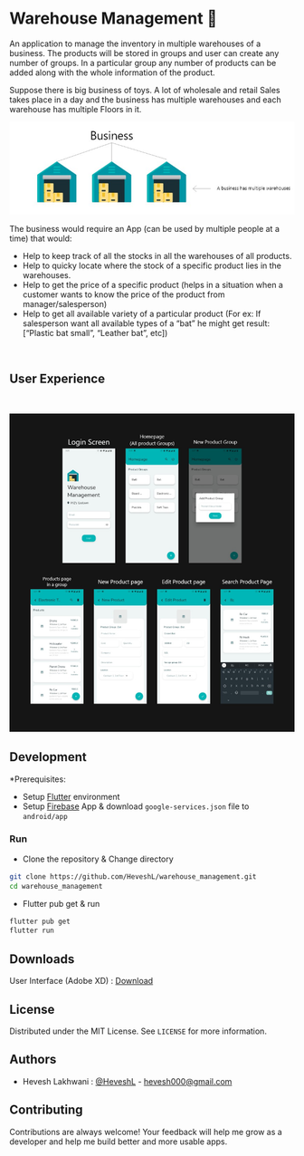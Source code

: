 # Warehouse Management 🏬

An application to manage the inventory in multiple warehouses of a business. The products will be stored in groups and user can create any number of groups. In a particular group any number of products can be added along with the whole information of the product.

Suppose there is big business of toys. A lot of wholesale and retail Sales takes place in a day and the business has multiple warehouses and each warehouse has multiple Floors in it.

![Business](doc_assets/business.jpg)

The business would require an App (can be used by multiple people at a time) that would:
- Help to keep track of all the stocks in all the warehouses of all products.
- Help to quicky locate where the stock of a specific product lies in the warehouses.
- Help to get the price of a specific product (helps in a situation when a customer wants to know the price of the product from manager/salesperson)
- Help to get all available variety of a particular product (For ex: If salesperson want all available types of a “bat” he might get result: [“Plastic bat small”, “Leather bat”, etc])


<br>

## User Experience

<br>

![Screens](doc_assets/screens.jpg)

## Development

*Prerequisites:
- Setup [Flutter](https://docs.flutter.dev/get-started/install) environment
- Setup [Firebase](https://firebase.flutter.dev/docs/overview/) App & download `google-services.json` file to `android/app`



### Run
- Clone the repository & Change directory
```sh
git clone https://github.com/HeveshL/warehouse_management.git
cd warehouse_management
```
- Flutter pub get & run
```sh
flutter pub get
flutter run
```

## Downloads

User Interface (Adobe XD) : [Download](https://github.com/HeveshL/warehouse_management/blob/master/doc_assets/Warehouse_Management_Ui.xd)

## License

Distributed under the MIT License. See `LICENSE` for more information.



## Authors

- Hevesh Lakhwani : [@HeveshL](https://www.github.com/HeveshL) - hevesh000@gmail.com



## Contributing

Contributions are always welcome! Your feedback will help me grow as a developer and help me build better and more usable apps.